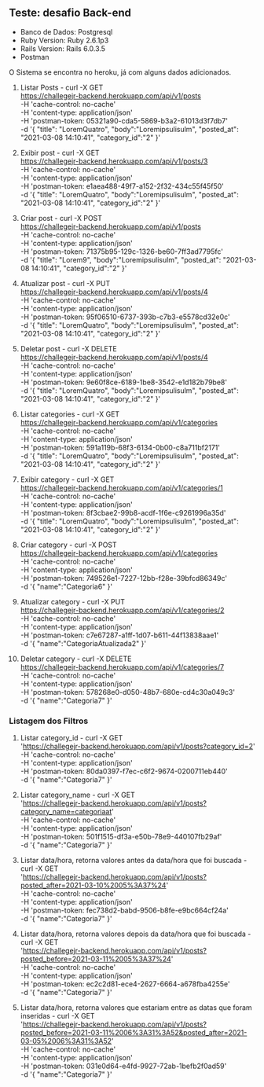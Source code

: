 ## Teste: desafio Back-end

- Banco de Dados: Postgresql
- Ruby Version: Ruby 2.6.1p3
- Rails Version: Rails 6.0.3.5
- Postman 

O Sistema se encontra no heroku, já com alguns dados adicionados.

1. Listar Posts - curl -X GET \
  https://challegejr-backend.herokuapp.com/api/v1/posts \
  -H 'cache-control: no-cache' \
  -H 'content-type: application/json' \
  -H 'postman-token: 05321a90-cda5-5869-b3a2-61013d3f7db7' \
  -d '{
   "title": "LoremQuatro",
   "body":"Loremipsulisulm",
   "posted_at": "2021-03-08 14:10:41",
   "category_id":"2"
}'

2. Exibir post - curl -X GET \
  https://challegejr-backend.herokuapp.com/api/v1/posts/3 \
  -H 'cache-control: no-cache' \
  -H 'content-type: application/json' \
  -H 'postman-token: e1aea488-49f7-a152-2f32-434c55f45f50' \
  -d '{
   "title": "LoremQuatro",
   "body":"Loremipsulisulm",
   "posted_at": "2021-03-08 14:10:41",
   "category_id":"2"
}'

3. Criar post - curl -X POST \
  https://challegejr-backend.herokuapp.com/api/v1/posts \
  -H 'cache-control: no-cache' \
  -H 'content-type: application/json' \
  -H 'postman-token: 71375b95-129c-1326-be60-7ff3ad7795fc' \
  -d '{
   "title": "Lorem9",
   "body":"Loremipsulisulm",
   "posted_at": "2021-03-08 14:10:41",
   "category_id":"2"
}'
4. Atualizar post - curl -X PUT \
  https://challegejr-backend.herokuapp.com/api/v1/posts/4 \
  -H 'cache-control: no-cache' \
  -H 'content-type: application/json' \
  -H 'postman-token: 95f06510-6737-393b-c7b3-e5578cd32e0c' \
  -d '{
   "title": "LoremQuatro",
   "body":"Loremipsulisulm",
   "posted_at": "2021-03-08 14:10:41",
   "category_id":"2"
}'
5. Deletar post - curl -X DELETE \
  https://challegejr-backend.herokuapp.com/api/v1/posts/4 \
  -H 'cache-control: no-cache' \
  -H 'content-type: application/json' \
  -H 'postman-token: 9e60f8ce-6189-1be8-3542-e1d182b79be8' \
  -d '{
   "title": "LoremQuatro",
   "body":"Loremipsulisulm",
   "posted_at": "2021-03-08 14:10:41",
   "category_id":"2"
}'


6. Listar categories - curl -X GET \
  https://challegejr-backend.herokuapp.com/api/v1/categories \
  -H 'cache-control: no-cache' \
  -H 'content-type: application/json' \
  -H 'postman-token: 591a119b-68f3-6134-0b00-c8a711bf2171' \
  -d '{
   "title": "LoremQuatro",
   "body":"Loremipsulisulm",
   "posted_at": "2021-03-08 14:10:41",
   "category_id":"2"
}'
7. Exibir category - curl -X GET \
  https://challegejr-backend.herokuapp.com/api/v1/categories/1 \
  -H 'cache-control: no-cache' \
  -H 'content-type: application/json' \
  -H 'postman-token: 8f3cbae2-99b8-acdf-1f6e-c9261996a35d' \
  -d '{
   "title": "LoremQuatro",
   "body":"Loremipsulisulm",
   "posted_at": "2021-03-08 14:10:41",
   "category_id":"2"
}'
8. Criar category - curl -X POST \
  https://challegejr-backend.herokuapp.com/api/v1/categories \
  -H 'cache-control: no-cache' \
  -H 'content-type: application/json' \
  -H 'postman-token: 749526e1-7227-12bb-f28e-39bfcd86349c' \
  -d '{
   "name":"Categoria6"
}'
9. Atualizar category - curl -X PUT \
  https://challegejr-backend.herokuapp.com/api/v1/categories/2 \
  -H 'cache-control: no-cache' \
  -H 'content-type: application/json' \
  -H 'postman-token: c7e67287-a1ff-1d07-b611-44f13838aae1' \
  -d '{
   "name":"CategoriaAtualizada2"
}'
10. Deletar category - curl -X DELETE \
  https://challegejr-backend.herokuapp.com/api/v1/categories/7 \
  -H 'cache-control: no-cache' \
  -H 'content-type: application/json' \
  -H 'postman-token: 578268e0-d050-48b7-680e-cd4c30a049c3' \
  -d '{
   "name":"Categoria7"
}'

### Listagem dos Filtros

1. Listar category_id - curl -X GET \
  'https://challegejr-backend.herokuapp.com/api/v1/posts?category_id=2' \
  -H 'cache-control: no-cache' \
  -H 'content-type: application/json' \
  -H 'postman-token: 80da0397-f7ec-c6f2-9674-0200711eb440' \
  -d '{
   "name":"Categoria7"
}'

2. Listar category_name - curl -X GET \
  'https://challegejr-backend.herokuapp.com/api/v1/posts?category_name=categoriaat' \
  -H 'cache-control: no-cache' \
  -H 'content-type: application/json' \
  -H 'postman-token: 501f1515-df3a-e50b-78e9-440107fb29af' \
  -d '{
   "name":"Categoria7"
}'


3. Listar data/hora, retorna valores antes da data/hora que foi buscada - curl -X GET \
  'https://challegejr-backend.herokuapp.com/api/v1/posts?posted_after=2021-03-10%2005%3A37%24' \
  -H 'cache-control: no-cache' \
  -H 'content-type: application/json' \
  -H 'postman-token: fec738d2-babd-9506-b8fe-e9bc664cf24a' \
  -d '{
   "name":"Categoria7"
}'

4. Listar data/hora, retorna valores depois da data/hora que foi buscada - curl -X GET \
  'https://challegejr-backend.herokuapp.com/api/v1/posts?posted_before=2021-03-11%2005%3A37%24' \
  -H 'cache-control: no-cache' \
  -H 'content-type: application/json' \
  -H 'postman-token: ec2c2d81-ece4-2627-6664-a678fba4255e' \
  -d '{
   "name":"Categoria7"
}'

5. Listar data/hora, retorna valores que estariam entre as datas que foram inseridas - curl -X GET \
  'https://challegejr-backend.herokuapp.com/api/v1/posts?posted_before=2021-03-11%2006%3A31%3A52&posted_after=2021-03-05%2006%3A31%3A52' \
  -H 'cache-control: no-cache' \
  -H 'content-type: application/json' \
  -H 'postman-token: 031e0d64-e4fd-9927-72ab-1befb2f0ad59' \
  -d '{
   "name":"Categoria7"
}'















